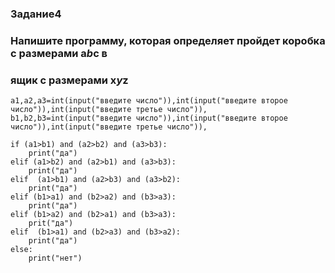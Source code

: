 ### Задание4
### Напишите программу, которая определяет пройдет коробка с размерами a*b*c в
### ящик с размерами x*y*z


```
a1,a2,a3=int(input("введите число")),int(input("введите второе число")),int(input("введите третье число")),
b1,b2,b3=int(input("введите число")),int(input("введите второе число")),int(input("введите третье число")),

if (a1>b1) and (a2>b2) and (a3>b3):
    print("да")
elif (a1>b2) and (a2>b1) and (a3>b3):
    print("да")
elif  (a1>b1) and (a2>b3) and (a3>b2):
    print("да")
elif (b1>a1) and (b2>a2) and (b3>a3):
    print("да")
elif (b1>a2) and (b2>a1) and (b3>a3):
    prit("да")
elif  (b1>a1) and (b2>a3) and (b3>a2):
    print("да")
else:
    print("нет")
```